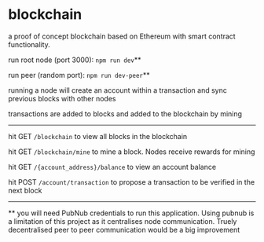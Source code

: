 # blockchain
a proof of concept blockchain based on Ethereum with smart contract functionality.

run root node (port 3000): `npm run dev`**

run peer (random port): `npm run dev-peer`**

running a node will create an account within a transaction and sync previous blocks with other nodes

transactions are added to blocks and added to the blockchain by mining

-----------------------------------------------------
hit  GET `/blockchain` to view all blocks in the blockchain

hit GET `/blockchain/mine` to mine a block. Nodes receive rewards for mining 

hit GET `/{account_address}/balance` to view an account balance

hit POST `/account/transaction` to propose a transaction to be verified in the next block

---------------------------------------------------------

** you will need PubNub credentials to run this application. Using pubnub is a limitation of this project as it centralises node communication. Truely decentralised peer to peer communication would be a big improvement
